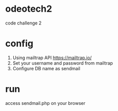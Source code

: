 # odeotech2
 code challenge 2

# config
1. Using mailtrap API https://mailtrap.io/
2. Set your username and password from mailtrap
3. Configure DB name as sendmail

# run
access sendmail.php on your browser